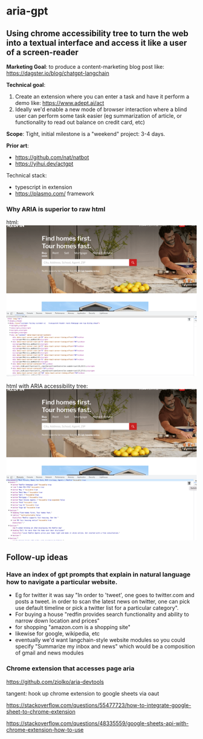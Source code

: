 # aria-gpt

## Using chrome accessibility tree to turn the web into a textual interface and access it like a user of a screen-reader

**Marketing Goal**: to produce a content-marketing blog post like: https://dagster.io/blog/chatgpt-langchain

**Technical goal**: 
1. Create an extension where you can enter a task and have it perform a demo like: https://www.adept.ai/act
2. Ideally we'd enable a new mode of browser interaction where a blind user can perform some task easier (eg summarization of article, or functionality to read out balance on credit card, etc)

**Scope**: Tight, initial milestone is a "weekend" project: 3-4 days.

**Prior art**:
* https://github.com/nat/natbot
* https://yihui.dev/actgpt

Technical stack:
* typescript in extension
* https://plasmo.com/ framework

### Why ARIA is superior to raw html

html:
![html](doc/html.png?raw=true "HTML is only good for renders")

html with ARIA accessibility tree:
![accessibility_tree](doc/accessibility_tree.png?raw=true "HTML is only good for renders")

## Follow-up ideas

### Have an index of gpt prompts that explain in natural language how to navigate a particular website.
* Eg for twitter it was say "In order to 'tweet', one goes to twitter.com and posts a tweet. in order to scan the latest news on twitter, one can pick use default timeline or pick a twitter list for a particular category".
* For buying a house "redfin provides search functionality and ability to narrow down location and prices"
* for shopping "amazon.com is a shopping site"
* likewise for google, wikipedia, etc
* eventually we'd want langchain-style website modules so you could specify "Summarize my inbox and news" which would be a composition of gmail and news modules

### Chrome extension that accesses page aria

https://github.com/ziolko/aria-devtools

tangent: hook up chrome extension to google sheets via oaut

https://stackoverflow.com/questions/55477723/how-to-integrate-google-sheet-to-chrome-extension

https://stackoverflow.com/questions/48335559/google-sheets-api-with-chrome-extension-how-to-use
